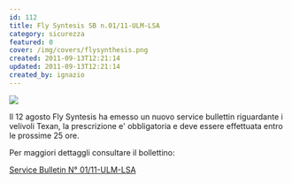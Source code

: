 ```yaml
---
id: 112
title: Fly Syntesis SB n.01/11-ULM-LSA
category: sicurezza
featured: 0
cover: /img/covers/flysynthesis.png
created: 2011-09-13T12:21:14
updated: 2011-09-13T12:21:14
created_by: ignazio
---
```


<img class="float-start pr-4 pb-4 w-[250px]" src="/img/stories/fs-logobianco.png" />

Il 12 agosto Fly Syntesis ha emesso un nuovo service bullettin riguardante i velivoli Texan, la prescrizione e' obbligatoria e deve essere effettuata entro le prossime 25 ore.

Per maggiori dettaggli consultare il bollettino:

<a href="/docs/FS-SB01-11-ULMLSA.pdf">Service Bulletin N° 01/11-ULM-LSA</a>
